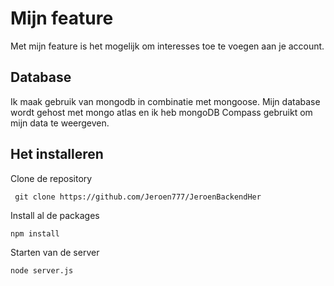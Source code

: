 # Mijn feature
Met mijn feature is het mogelijk om interesses toe te voegen aan je account.

## Database
Ik maak gebruik van mongodb in combinatie met mongoose. Mijn database wordt gehost met mongo atlas en ik heb mongoDB Compass gebruikt om mijn data te weergeven.

## Het installeren
Clone de repository

`` 
git clone https://github.com/Jeroen777/JeroenBackendHer
``  

Install al de packages  

``npm install``  

Starten van de server  

``node server.js``